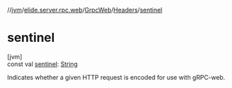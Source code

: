 //[jvm](../../../../index.md)/[elide.server.rpc.web](../../index.md)/[GrpcWeb](../index.md)/[Headers](index.md)/[sentinel](sentinel.md)

# sentinel

[jvm]\
const val [sentinel](sentinel.md): [String](https://kotlinlang.org/api/latest/jvm/stdlib/kotlin/-string/index.html)

Indicates whether a given HTTP request is encoded for use with gRPC-web.
